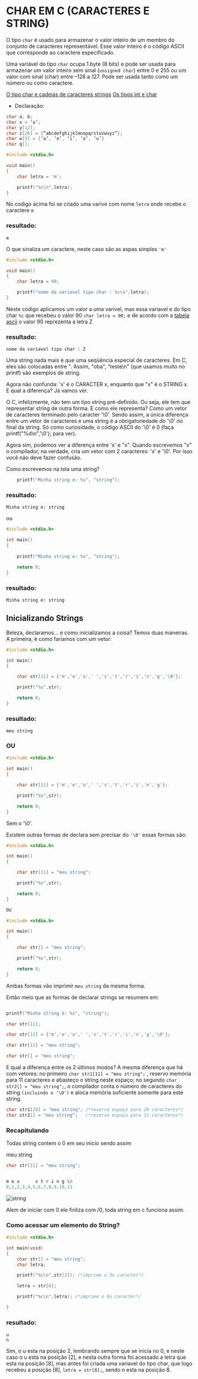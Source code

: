 # CHAR EM C (CARACTERES E STRING)

O tipo ```char``` é usado para armazenar o valor inteiro de um membro do conjunto de caracteres representável. Esse valor inteiro é o código ASCII que corresponde ao caractere especificado.

Uma variável do tipo ```char``` ocupa 1 byte (8 bits) e pode ser usada para armazenar um valor inteiro sem sinal (```unsigned char```) entre 0 e 255 ou um valor com sinal (char) entre –128 a 127. Pode ser usada tanto como um número ou como caractere.

[O tipo char e cadeias de caracteres strings](https://www.ime.usp.br/~mms/mac1101s2013/aula19%20char%20e%20strings.pdf)
[Os tipos int e char](https://www.ime.usp.br/~pf/algoritmos/aulas/int.html)

* Declaração:

```c
char a, b;
char x = ‘a’;
char y[12];
char z[26] = {“abcdefghijklmnopqrstuvwxyz”};
char w[5] = {‘a’, ‘e’, ‘i’, ‘o’, ‘u’}
char q[];
```
```c
#include <stdio.h>

void main()
{
    char letra = 'm';

    printf("%c\n",letra);
}
```

No codigo acima foi se criado uma varive com nome ```letra``` onde recebe o caractere ```m```

### resultado:

```
m
```

O que sinaliza um caractere, neste caso são as aspas simples ``` 'm' ```

```c
#include <stdio.h>

void main()
{
    char letra = 90;

    printf("nome da variavel tipo char : %c\n",letra);
}
```

Neste codigo aplicamos um valor a uma varivel, mas essa variavel e do tipo char ```%c``` que recebeu o valor 90 ```char letra = 90;``` e de acordo com a [tabela ascii](https://web.fe.up.pt/~ee96100/projecto/Tabela%20ascii.htm) o valor 90 reprezenta a letra Z

### resultado:

```
nome da variavel tipo char : Z
```

Uma string nada mais é que uma seqüência especial de caracteres. Em C, eles são colocadas entre ". Assim, "oba", "teste\n" (que usamos muito no printf) são exemplos de string.

Agora não confunda: 'x' é o CARACTER x, enquanto que "x" é o STRING x. E qual a diferença? Já vamos ver.

O C, infelizmente, não tem um tipo string pré-definido. Ou seja, ele tem que representar string de outra forma. E como ele representa? Como um vetor de caracteres terminado pelo caracter '\0'. Sendo assim, a única diferença entre um vetor de caracteres e uma string é a obrigatoriedade do '\0' no final da string. Só como curiosidade, o código ASCII do '\0' é 0 (faça printf("%d\n",'\0'); para ver).

Agora sim, podemos ver a diferença entre 'x' e "x". Quando escrevemos "x" o compilador, na verdade, cria um vetor com 2 caracteres: 'x' e '\0'. Por isso você não deve fazer confusão.

Como escrevemos na tela uma string?
```c
    printf("Minha string e: %s", "string");
```		

### resultado:

```
Minha string e: string
```
    
ou 

```c
#include <stdio.h>

int main()
{
    
    printf("Minha string e: %s", "string");

    return 0;
}
```

### resultado:

```
Minha string e: string
```

## Inicializando Strings

Beleza, declaramos... e como inicializamos a coisa? Temos duas maneiras. A primeira, é como faríamos com um vetor:

```C
#include <stdio.h>

int main()
{

    char str[11] = {'m','e','u',' ','s','t','r','i','n','g','\0'};

    printf("%s",str);

    return 0;
}
```

### resultado:

```
meu string
```

### OU

```c
#include <stdio.h>

int main()
{

    char str[11] = {'m','e','u',' ','s','t','r','i','n','g'};

    printf("%s",str);

    return 0;
}
```

Sem o '\0'.

Existem outras formas de declara sem precisar do ```'\0'``` essas formas são:

```c
#include <stdio.h>

int main()
{

    char str[11] = "meu string";

    printf("%s",str);

    return 0;
}

OU 

#include <stdio.h>

int main()
{

    char str[] = "meu string";

    printf("%s",str);

    return 0;
}
```

Ambas formas vão imprimir ```meu string``` da mesma forma.

Então meio que as formas de declarar strings se resumem em:

```c

printf("Minha string é: %s", "string");

char str[11];

char str[11] = {'m','e','u',' ','s','t','r','i','n','g','\0'};

char str[11] = "meu string";

char str[] = "meu string";

```

E qual a diferença entre os 2 últimos modos? A mesma diferença que há com vetores: no primeiro ```char str1[11] = "meu string";``` , reservo memória para 11 caracteres e abasteço o string neste espaço; no segundo ```char str2[] = "meu string";```, o compilador conta o número de caracteres do string ```(incluindo o '\0')``` e aloca memória suficiente somente para este string.

```c
char str1[20] = "meu string"; /*reserva espaço para 20 caracteres*/
char str2[] = "meu string";   /*reserva espaço para 11 caracteres*/
```

### Recapitulando

Todas string contem o 0 em seu inicio sendo assim 

meu string

```c
char str[11] = "meu string";


m e u      s t r i n g \0 
0,1,2,3,4,5,6,7,8,9,10,11
```

![string](img/exemplodestring.png)


Alem de iniciar com 0 ele finliza com /0, toda string em c funciona assim.

### Como acessar um elemento do String?

```c
#include <stdio.h>

int main(void)
{
    char str[] = "meu string";
	char letra;

	printf("%c\n",str[2]); /*imprime o 3o caracter*/

	letra = str[8];

	printf("%c\n",letra); /*imprime o 9o caracter*/

}
```
### resultado:

```
u
n
```
Sim, o u esta na posição 2, lembrando sempre que se inicia no 0, e neste caso o u esta na posição [2], e nesta outra forma foi acessado a letra que esta na posição [8], mas antes foi criada uma variavel do tipo char, que logo recebeu a posição [8], ```letra = str[8];```, sendo n esta na posição 8.